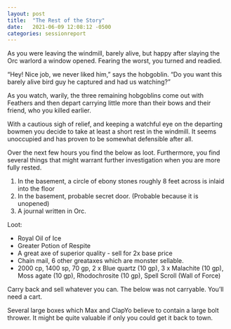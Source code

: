 ```yaml
---
layout: post
title:  "The Rest of the Story"
date:   2021-06-09 12:08:12 -0500
categories: sessionreport
---
```


As you were leaving the windmill, barely alive, but happy after slaying the Orc warlord a window opened.  Fearing the worst, you turned and readied.

“Hey!  Nice job, we never liked him,” says the hobgoblin.  “Do you want this barely alive bird guy he captured and had us watching?”

As you watch, warily, the three remaining hobgoblins come out with Feathers and then depart carrying little more than their bows and their friend, who you killed earlier.

With a cautious sigh of relief, and keeping a watchful eye on the departing bowmen you decide to take at least a short rest in the windmill.  It seems unoccupied and has proven to be somewhat defensible after all.

Over the next few hours you find the below as loot.  Furthermore, you find several things that might warrant further investigation when you are more fully rested.

1. In the basement, a circle of ebony stones roughly 8 feet across is inlaid into the floor
1. In the basement,  probable secret door.  (Probable because it is unopened)
1. A journal written in Orc. 

Loot:
- Royal Oil of Ice
- Greater Potion of Respite
- A great axe of superior quality - sell for 2x base price
- Chain mail, 6 other greataxes which are monster sellable.
- 2000 cp, 1400 sp, 70 gp, 2 x Blue quartz (10 gp), 3 x Malachite (10 gp), Moss agate (10 gp), Rhodochrosite (10 gp), Spell Scroll (Wall of Force)


Carry back and sell whatever you can.  The below was not carryable.  You’ll need a cart.

Several large boxes which Max and ClapYo believe to contain a large bolt thrower.  It might be quite valuable if only you could get it back to town.

